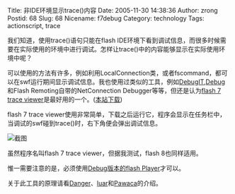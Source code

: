 Title: 非IDE环境显示trace()内容
Date: 2005-11-30 14:38:36
Author: zrong
Postid: 68
Slug: 68
Nicename: f7debug
Category: technology
Tags: actionscript, trace

我们知道，使用trace()语句只能在flash
IDE环境下看到调试信息，而很多时候需要在实际使用的环境中进行调试。怎样让trace()中的内容能够显示在实际使用环境中呢？

可以使用的方法有许多，例如利用LocalConnection类，或者fscommand，都可以在swf运行期间显示调试信息。我也使用过类似的工具，例如[DebugIT](http://www.rhjr.net/blog/2005/03/debugit-10.html),[Debug](http://www.bit-101.com/DebugPanel/)和Flash
Remoting自带的NetConnection Debugger等等，但还是认为[flash 7 trace
viewer](http://www.alexisisaac.net/content/view/15/28/)是最好用的一个。([本站下载](/wp-content/uploads/2005/f7debug.rar))

flash 7 trace
viewer使用非常简单，下载之后运行它，程序会显示在任务栏中，当调试的swf碰到trace()时，右下角便会弹出调试信息。

![截图](http://www.alexisisaac.net/images/stories/screen.gif)

虽然程序名叫flash 7 trace viewer，但据我测试，flash 8也同样适用。

惟一需要注意的是，必须使用[Debug版本的flash
Player](/wp-content/uploads/2005/fp8debug.rar)才可以。

关于此工具的原理请看[Danger](http://www.dengjie.com/weblog/comments.asp?post_id=827)、[luar](http://www.luar.com.hk/flashbook/archives/001211.php)和[Pawaca](http://www.mess-up.com/blogs/pawastation.php?title=traceorao)的介绍。

